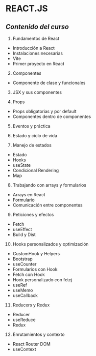 # REACT.JS 

## _Contenido del curso_

1. Fundamentos de React
- Introducción a React
- Instalaciones necesarias
- Vite
- Primer proyecto en React

2. Componentes
- Componente de clase y funcionales

3. JSX y sus componentes

4. Props
- Props obligatorias y por default
- Componentes dentro de componentes

5. Eventos y práctica

6. Estado y ciclo de vida

7. Manejo de estados
- Estado
- Hooks
- useState
- Condicional Rendering
- Map

8. Trabajando con arrays y formularios
- Arrays en React
- Formulario
- Comunicación entre componentes

9. Peticiones y efectos
- Fetch
- useEffect
- Build y Dist

10. Hooks personalizados y optimización
- CustomHook y Helpers
- Bootstrap
- useCounter
- Formularios con Hook
- Fetch con Hook
- Hook personalizado con fetcj
- useRef
- useMemo
- useCallback

11. Reducers y Redux
- Reducer
- useReduce
- Redux

12. Enrutamientos y contexto
- React Router DOM
- useContext
